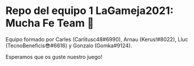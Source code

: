 # Repo del equipo 1 LaGameja2021: Mucha Fe Team 🛐

Equipo formado por Carles (Carlitusc48#6990), Arnau (Kerus!#8022), Lluc (TecnoBeneficis😎#6616) y Gonzalo (Gomka#9124).

Esperamos que os guste nuestro juego!
